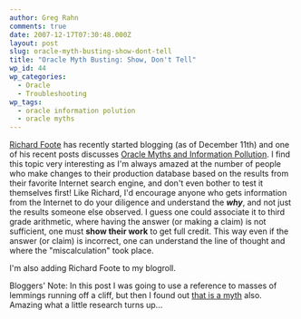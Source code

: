 ```yaml
---
author: Greg Rahn
comments: true
date: 2007-12-17T07:30:48.000Z
layout: post
slug: oracle-myth-busting-show-dont-tell
title: "Oracle Myth Busting: Show, Don't Tell"
wp_id: 44
wp_categories:
  - Oracle
  - Troubleshooting
wp_tags:
  - oracle information polution
  - oracle myths
---
```


[Richard Foote](http://richardfoote.wordpress.com/) has recently started blogging (as of December 11th) and one of his recent posts discusses [Oracle Myths and Information Pollution](http://richardfoote.wordpress.com/2007/12/12/why-are-there-so-many-oracle-related-myths-the-inconvenient-truth/).  I find this topic very interesting as I'm always amazed at the number of people who make changes to their production database based on the results from their favorite Internet search engine, and don't even bother to test it themselves first!  Like Richard, I'd encourage anyone who gets information from the Internet to do your diligence and understand the **_why_**, and not just the results someone else observed.  I guess one could associate it to third grade arithmetic, where having the answer (or making a claim) is not sufficient, one must **show their work** to get full credit.  This way even if the answer (or claim) is incorrect, one can understand the line of thought and where the "miscalculation" took place.

I'm also adding Richard Foote to my blogroll.

Bloggers' Note: In this post I was going to use a reference to masses of lemmings running off a cliff, but then I found out [that is a myth](http://www.wildlifenews.alaska.gov/index.cfm?adfg=wildlife_news.view_article&issue_id=6&articles_id=56) also.  Amazing what a little research turns up... 
